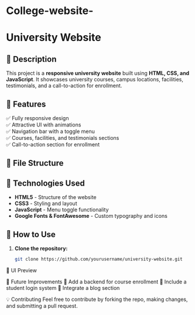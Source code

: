 # College-website-

# University Website  

## 📌 Description  
This project is a **responsive university website** built using **HTML, CSS, and JavaScript**. It showcases university courses, campus locations, facilities, testimonials, and a call-to-action for enrollment.

## 🚀 Features  
✅ Fully responsive design  
✅ Attractive UI with animations  
✅ Navigation bar with a toggle menu  
✅ Courses, facilities, and testimonials sections  
✅ Call-to-action section for enrollment  

## 📂 File Structure  


## 📜 Technologies Used  
- **HTML5** - Structure of the website  
- **CSS3** - Styling and layout  
- **JavaScript** - Menu toggle functionality  
- **Google Fonts & FontAwesome** - Custom typography and icons  

## 🔧 How to Use  
1. **Clone the repository:**  
   ```sh
   git clone https://github.com/yourusername/university-website.git
🎨 UI Preview

🎯 Future Improvements
🔹 Add a backend for course enrollment
🔹 Include a student login system
🔹 Integrate a blog section

💡 Contributing
Feel free to contribute by forking the repo, making changes, and submitting a pull request.

